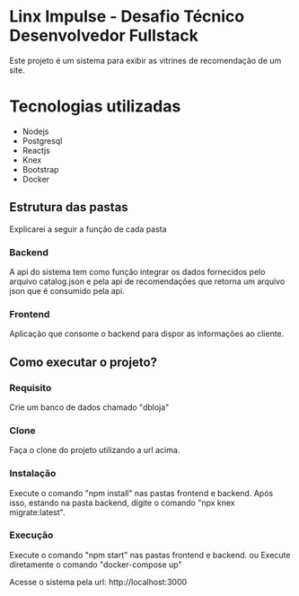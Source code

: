 # Linx Impulse - Desafio Técnico Desenvolvedor Fullstack

Este projeto é um sistema para exibir as vitrines de recomendação
de um site.


# Tecnologias utilizadas

* Nodejs
* Postgresql
* Reactjs
* Knex
* Bootstrap
* Docker


## Estrutura das pastas
Explicarei a seguir a função de cada pasta


### Backend
A api do sistema tem como função integrar os dados fornecidos pelo arquivo catalog.json e pela api de recomendações que retorna um arquivo json que é consumido pela api.

### Frontend
Aplicação que consome o backend para dispor as informações ao cliente.


## Como executar o projeto?

### Requisito
Crie um banco de dados chamado "dbloja"

### Clone
Faça o clone do projeto utilizando a url acima.

### Instalação
Execute o comando "npm install" nas pastas frontend e backend. Após isso, estando na pasta backend, digite o comando "npx knex migrate:latest".

### Execução
Execute o comando "npm start" nas pastas frontend e backend.
ou 
Execute diretamente o comando "docker-compose up"

Acesse o sistema pela url: http://localhost:3000



